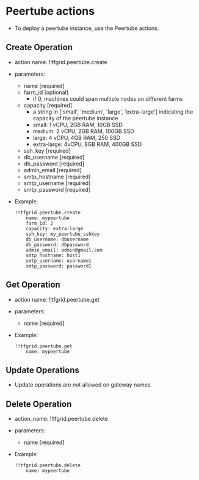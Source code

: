 # Peertube actions

- To deploy a peertube instance, use the Peertube actions.

## Create Operation

- action name: !!tfgrid.peertube.create
- parameters:
  - name [required]
  - farm_id [optional]
    - if 0, machines could span multiple nodes on different farms
  - capacity [required]
    - a string in ['small', 'medium', 'large', 'extra-large'] indicating the capacity of the peertube instance
    - small: 1 vCPU, 2GB RAM, 10GB SSD
    - medium: 2 vCPU, 2GB RAM, 100GB SSD
    - large: 4 vCPU, 4GB RAM, 250 SSD
    - extra-large: 4vCPU, 8GB RAM, 400GB SSD
  - ssh_key [required]
  - db_username [required]
  - db_password [required]
  - admin_email [required]
  - smtp_hostname [required]
  - smtp_username [required]
  - smtp_password [required]

- Example:
  
  ```
  !!tfgrid.peertube.create
      name: mypeertube
      farm_id: 2
      capacity: extra-large
      ssh_key: my_peertube_sshkey
      db_username: dbusername
      db_password: dbpassword
      admin_email: admin@gmail.com
      smtp_hostname: host1
      smtp_username: username1
      smtp_password: password1
  ```

## Get Operation

- action name: !!tfgrid.peertube.get
- parameters:
  - name [required]

- Example:
  
  ```
  !!tfgrid.peertube.get
      name: mypeertube
  ```

## Update Operations

- Update operations are not allowed on gateway names.
  
## Delete Operation

- action_name: !!tfgrid.peertube.delete
- parameters:
  - name [required]

- Example:
  
  ```
  !!tfgrid.peertube.delete
      name: mypeertube
  ```
